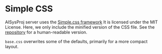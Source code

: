 # Simple CSS

AISysProj server uses the [Simple.css framework](https://simplecss.org/)
It is licensed under the MIT License.
Here, we only include the minified version of the CSS file.
See the [repository](https://github.com/kevquirk/simple.css) for a human-readable version.

`base.css` overwrites some of the defaults, primarily for a more compact layout.
